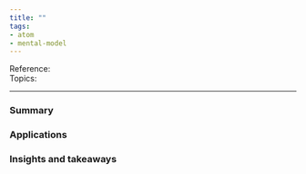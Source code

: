```yaml
---
title: ""
tags:
- atom
- mental-model
---
```

Reference:  
Topics:  

---

### Summary

### Applications

### Insights and takeaways
